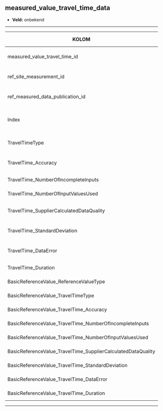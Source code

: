 ## measured_value_travel_time_data

* __Veld:__ onbekend

***

| __KOLOM__                                                    | __TYPE (length, precision, scale)__          	 | __DEFINITIE__(beschrijving; nullable; default)                                        |
|--------------------------------------------------------------|------------------------------------------------|---------------------------------------------------------------------------------------|
| measured_value_travel_time_id                                | LONG(?,10,0)                                   | Identifier. Wordt zelf gegenereerd.; Nullable: False; Default: ???                    |
| ref_site_measurement_id                                      | LONG(?,10,0)                                   | Referentie aan id van site_measurement; Nullable: False; Default: ???                 |
| ref_measured_data_publication_id                             | LONG(?,10,0)                                   | Referentie aan id van measured_data_publication; Nullable: False; Default: ???        |
| Index                                                        | LONG(?,10,0)                                   | Volgorde van de meetwaarde in de lijst van meetwaarden; Nullable: False; Default: ??? |
| TravelTimeType                                               | TEXT(60000,0,0)                                | Type reistijd (geschat, beste, opgebouwd); Nullable: True; Default: ???               |
| TravelTime_Accuracy                                          | FLOAT(?,0,0)                                   | Nauwkeurigheid van de reistijd; Nullable: True; Default: ???                          |
| TravelTime_NumberOfIncompleteInputs                          | LONG(?,10,0)                                   | Aantal incomplete inputs; Nullable: True; Default: 0                                  |
| TravelTime_NumberOfInputValuesUsed                           | LONG(?,10,0)                                   | Het aantal gebruikte inputs; Nullable: True; Default: ???                             |
| TravelTime_SupplierCalculatedDataQuality                     | FLOAT(?,0,0)                                   | De berekende datakwaliteit van de leverancier; Nullable: True; Default: ???           |
| TravelTime_StandardDeviation                                 | FLOAT(?,0,0)                                   | De standaarddeviatie van de reistijd; Nullable: True; Default: ???                    |
| TravelTime_DataError                                         | SHORT(?,5,0)                                   | Er zit een fout in de meetwaarde; Nullable: True; Default: ???                        |
| TravelTime_Duration                                          | FLOAT(?,0,0)                                   | De duur van de reis; Nullable: True; Default: ???                                     |
| BasicReferenceValue_ReferenceValueType                       | TEXT(60000,0,0)                                | ???; Nullable: True; Default: ???                                                     |
| BasicReferenceValue_TravelTimeType                           | TEXT(60000,0,0)                                | ???; Nullable: True; Default: ???                                                     |
| BasicReferenceValue_TravelTime_Accuracy                      | FLOAT(?,0,0)                                   | ???; Nullable: True; Default: ???                                                     |
| BasicReferenceValue_TravelTime_NumberOfIncompleteInputs      | LONG(?,10,0)                                   | ???; Nullable: True; Default: ???                                                     |
| BasicReferenceValue_TravelTime_NumberOfInputValuesUsed       | LONG(?,10,0)                                   | ???; Nullable: True; Default: ???                                                     |
| BasicReferenceValue_TravelTime_SupplierCalculatedDataQuality | FLOAT(?,0,0)                                   | ???; Nullable: True; Default: ???                                                     |
| BasicReferenceValue_TravelTime_StandardDeviation             | FLOAT(?,0,0)                                   | ???; Nullable: True; Default: ???                                                     |
| BasicReferenceValue_TravelTime_DataError                     | SHORT(?,5,0)                                   | ???; Nullable: True; Default: ???                                                     |
| BasicReferenceValue_TravelTime_Duration                      | FLOAT(?,0,0)                                   | ???; Nullable: True; Default: ???                                                     |

***
